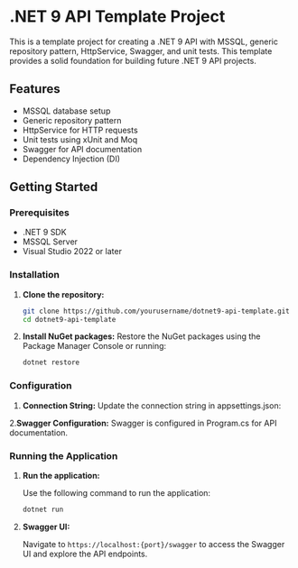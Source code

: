 # .NET 9 API Template Project

This is a template project for creating a .NET 9 API with MSSQL, generic repository pattern, HttpService, Swagger, and unit tests. This template provides a solid foundation for building future .NET 9 API projects.

## Features

- MSSQL database setup
- Generic repository pattern
- HttpService for HTTP requests
- Unit tests using xUnit and Moq
- Swagger for API documentation
- Dependency Injection (DI)

## Getting Started

### Prerequisites

- .NET 9 SDK
- MSSQL Server
- Visual Studio 2022 or later

### Installation

1. **Clone the repository:**

   ```bash
   git clone https://github.com/yourusername/dotnet9-api-template.git
   cd dotnet9-api-template
2. **Install NuGet packages:**
    Restore the NuGet packages using the Package Manager Console or running:
   ```bash
   dotnet restore
### Configuration

1. **Connection String:**
   Update the connection string in appsettings.json:

2.**Swagger Configuration:**
Swagger is configured in Program.cs for API documentation.

### Running the Application

1. **Run the application:**

   Use the following command to run the application:

   ```bash
   dotnet run

2. **Swagger UI:**

   Navigate to `https://localhost:{port}/swagger` to access the Swagger UI and explore the API endpoints.
   
